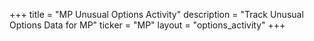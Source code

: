 +++
title = "MP Unusual Options Activity"
description = "Track Unusual Options Data for MP"
ticker = "MP"
layout = "options_activity"
+++


